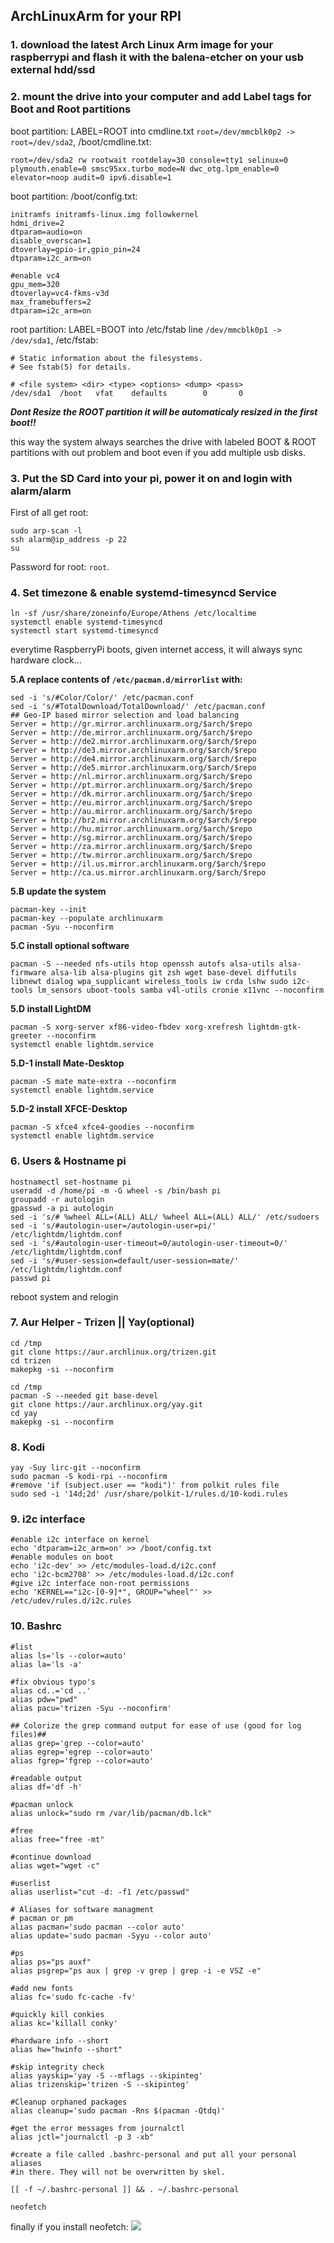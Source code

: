 ## ArchLinuxArm for your RPI

### 1. download the latest Arch Linux Arm image for your raspberrypi and flash it with the balena-etcher on your usb external hdd/ssd

### 2. mount the drive into your computer and add Label tags for Boot and Root partitions

boot partition: LABEL=ROOT into cmdline.txt `root=/dev/mmcblk0p2 -> root=/dev/sda2`, /boot/cmdline.txt:
```
root=/dev/sda2 rw rootwait rootdelay=30 console=tty1 selinux=0 plymouth.enable=0 smsc95xx.turbo_mode=N dwc_otg.lpm_enable=0 elevator=noop audit=0 ipv6.disable=1
```
boot partition: /boot/config.txt:
```
initramfs initramfs-linux.img followkernel
hdmi_drive=2
dtparam=audio=on
disable_overscan=1
dtoverlay=gpio-ir,gpio_pin=24
dtparam=i2c_arm=on

#enable vc4
gpu_mem=320
dtoverlay=vc4-fkms-v3d
max_framebuffers=2
dtparam=i2c_arm=on
```
root partition: LABEL=BOOT into /etc/fstab line `/dev/mmcblk0p1 -> /dev/sda1`, /etc/fstab:
```
# Static information about the filesystems.
# See fstab(5) for details.

# <file system> <dir> <type> <options> <dump> <pass>
/dev/sda1  /boot   vfat    defaults        0       0
```
***Dont Resize the ROOT partition it will be automaticaly resized in the first boot!!***

this way the system always searches the drive with labeled BOOT & ROOT partitions with out problem and boot even if you add multiple usb disks.

### 3. Put the SD Card into your pi, power it on and login with alarm/alarm
First of all get root:
```
sudo arp-scan -l
ssh alarm@ip_address -p 22
su
```
Password for root: `root`.

### 4. Set timezone & enable systemd-timesyncd Service
```
ln -sf /usr/share/zoneinfo/Europe/Athens /etc/localtime
systemctl enable systemd-timesyncd
systemctl start systemd-timesyncd
```
everytime RaspberryPi boots, given internet access, it will always sync hardware clock...

**5.A replace contents of `/etc/pacman.d/mirrorlist` with:**
```
sed -i 's/#Color/Color/' /etc/pacman.conf
sed -i 's/#TotalDownload/TotalDownload/' /etc/pacman.conf
## Geo-IP based mirror selection and load balancing
Server = http://gr.mirror.archlinuxarm.org/$arch/$repo
Server = http://de.mirror.archlinuxarm.org/$arch/$repo
Server = http://de2.mirror.archlinuxarm.org/$arch/$repo
Server = http://de3.mirror.archlinuxarm.org/$arch/$repo
Server = http://de4.mirror.archlinuxarm.org/$arch/$repo
Server = http://de5.mirror.archlinuxarm.org/$arch/$repo
Server = http://nl.mirror.archlinuxarm.org/$arch/$repo
Server = http://pt.mirror.archlinuxarm.org/$arch/$repo
Server = http://dk.mirror.archlinuxarm.org/$arch/$repo
Server = http://eu.mirror.archlinuxarm.org/$arch/$repo
Server = http://au.mirror.archlinuxarm.org/$arch/$repo
Server = http://br2.mirror.archlinuxarm.org/$arch/$repo
Server = http://hu.mirror.archlinuxarm.org/$arch/$repo
Server = http://sg.mirror.archlinuxarm.org/$arch/$repo
Server = http://za.mirror.archlinuxarm.org/$arch/$repo
Server = http://tw.mirror.archlinuxarm.org/$arch/$repo
Server = http://il.us.mirror.archlinuxarm.org/$arch/$repo
Server = http://ca.us.mirror.archlinuxarm.org/$arch/$repo
```

**5.B update the system**
```
pacman-key --init
pacman-key --populate archlinuxarm
pacman -Syu --noconfirm
```
**5.C install optional software**
```
pacman -S --needed nfs-utils htop openssh autofs alsa-utils alsa-firmware alsa-lib alsa-plugins git zsh wget base-devel diffutils libnewt dialog wpa_supplicant wireless_tools iw crda lshw sudo i2c-tools lm_sensors uboot-tools samba v4l-utils cronie x11vnc --noconfirm
```
**5.D install LightDM**
```
pacman -S xorg-server xf86-video-fbdev xorg-xrefresh lightdm-gtk-greeter --noconfirm
systemctl enable lightdm.service
```
**5.D-1 install Mate-Desktop**
```
pacman -S mate mate-extra --noconfirm
systemctl enable lightdm.service
```
**5.D-2 install XFCE-Desktop**
```
pacman -S xfce4 xfce4-goodies --noconfirm
systemctl enable lightdm.service
```
### 6. Users & Hostname pi
```
hostnamectl set-hostname pi
useradd -d /home/pi -m -G wheel -s /bin/bash pi
groupadd -r autologin
gpasswd -a pi autologin
sed -i 's/# %wheel ALL=(ALL) ALL/ %wheel ALL=(ALL) ALL/' /etc/sudoers
sed -i 's/#autologin-user=/autologin-user=pi/' /etc/lightdm/lightdm.conf
sed -i 's/#autologin-user-timeout=0/autologin-user-timeout=0/' /etc/lightdm/lightdm.conf
sed -i 's/#user-session=default/user-session=mate/' /etc/lightdm/lightdm.conf
passwd pi
```
reboot system and relogin
### 7. Aur Helper - Trizen || Yay(optional)
```
cd /tmp
git clone https://aur.archlinux.org/trizen.git
cd trizen
makepkg -si --noconfirm
```
```
cd /tmp
pacman -S --needed git base-devel
git clone https://aur.archlinux.org/yay.git
cd yay
makepkg -si --noconfirm
```
### 8. Kodi
```
yay -Suy lirc-git --noconfirm
sudo pacman -S kodi-rpi --noconfirm
#remove 'if (subject.user == "kodi")' from polkit rules file
sudo sed -i '14d;2d' /usr/share/polkit-1/rules.d/10-kodi.rules
```

### 9. i2c interface
```
#enable i2c interface on kernel
echo 'dtparam=i2c_arm=on' >> /boot/config.txt
#enable modules on boot
echo 'i2c-dev' >> /etc/modules-load.d/i2c.conf
echo 'i2c-bcm2708' >> /etc/modules-load.d/i2c.conf
#give i2c interface non-root permissions
echo 'KERNEL=="i2c-[0-9]*", GROUP="wheel"' >> /etc/udev/rules.d/i2c.rules
```
### 10. Bashrc
```
#list
alias ls='ls --color=auto'
alias la='ls -a'

#fix obvious typo's
alias cd..='cd ..'
alias pdw="pwd"
alias pacu='trizen -Syu --noconfirm'

## Colorize the grep command output for ease of use (good for log files)##
alias grep='grep --color=auto'
alias egrep='egrep --color=auto'
alias fgrep='fgrep --color=auto'

#readable output
alias df='df -h'

#pacman unlock
alias unlock="sudo rm /var/lib/pacman/db.lck"

#free
alias free="free -mt"

#continue download
alias wget="wget -c"

#userlist
alias userlist="cut -d: -f1 /etc/passwd"

# Aliases for software managment
# pacman or pm
alias pacman='sudo pacman --color auto'
alias update='sudo pacman -Syyu --color auto'

#ps
alias ps="ps auxf"
alias psgrep="ps aux | grep -v grep | grep -i -e VSZ -e"

#add new fonts
alias fc='sudo fc-cache -fv'

#quickly kill conkies
alias kc='killall conky'

#hardware info --short
alias hw="hwinfo --short"

#skip integrity check
alias yayskip='yay -S --mflags --skipinteg'
alias trizenskip='trizen -S --skipinteg'

#Cleanup orphaned packages
alias cleanup='sudo pacman -Rns $(pacman -Qtdq)'

#get the error messages from journalctl
alias jctl="journalctl -p 3 -xb"

#create a file called .bashrc-personal and put all your personal aliases
#in there. They will not be overwritten by skel.

[[ -f ~/.bashrc-personal ]] && . ~/.bashrc-personal

neofetch

```
finally if you install neofetch:
<img src="home.jpg">
